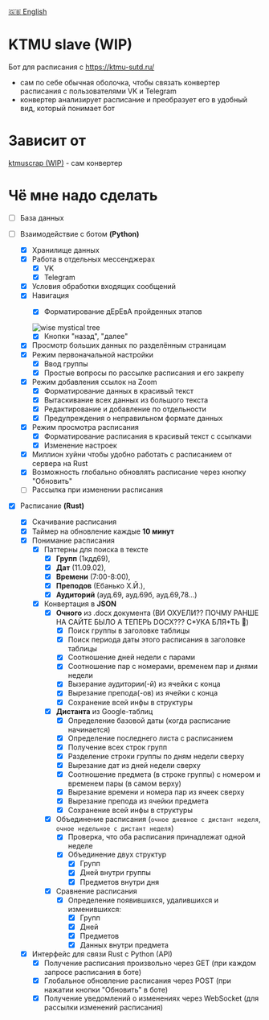 [🇬🇧 English](/README-EN.md)

# KTMU slave (WIP)

Бот для расписания с https://ktmu-sutd.ru/

- сам по себе обычная оболочка, чтобы связать
конвертер расписания с пользователями 
VK и Telegram
- конвертер анализирует расписание
и преобразует его в удобный вид, который
понимает бот

# Зависит от
[ktmuscrap (WIP)](https://github.com/kerdl/ktmuscrap) - сам конвертер


# Чё мне надо сделать

- [ ] База данных

- [ ] Взаимодействие с ботом **(Python)**
     - [x] Хранилище данных
     - [x] Работа в отдельных мессенджерах
          - [x] VK
          - [x] Telegram
     - [x] Условия обработки входящих сообщений
     - [x] Навигация
          - [x] Форматирование дЕрЕвА пройденных этапов


          ![wise mystical tree](https://i.kym-cdn.com/photos/images/newsfeed/002/444/748/d04.jpg)
          - [x] Кнопки "назад", "далее"
     - [x] Просмотр больших данных по разделённым страницам
     - [x] Режим первоначальной настройки
          - [x] Ввод группы
          - [x] Простые вопросы по рассылке расписания и его закрепу
     - [x] Режим добавления ссылок на Zoom
          - [x] Форматирование данных в красивый текст
          - [x] Вытаскивание всех данных из большого текста
          - [x] Редактирование и добавление по отдельности
          - [x] Предупреждения о неправильном формате данных
     - [x] Режим просмотра расписания
          - [x] Форматирование расписания в красивый текст с ссылками
          - [x] Изменение настроек
     - [x] Миллион хуйни чтобы удобно работать с расписанием от сервера на Rust
     - [x] Возможность глобально обновлять расписание через кнопку "Обновить"
     - [ ] Рассылка при изменении расписания

- [x] Расписание **(Rust)**
     - [x] Скачивание расписания
     - [x] Таймер на обновление каждые **10 минут**
     - [x] Понимание расписания
          - [x] Паттерны для поиска в тексте
               - [x] **Групп** (1кдд69),
               - [x] **Дат** (11.09.02),
               - [x] **Времени** (7:00-8:00),
               - [x] **Преподов** (Ебанько Х.Й.),
               - [x] **Аудиторий** (ауд.69, ауд.69б, ауд.69,78...)
          - [x] Конвертация в **JSON**
               - [x] **Очного** из .docx документа
               (ВИ ОХУЕЛИ?? ПОЧМУ РАНШЕ НА САЙТЕ БЫЛО А ТЕПЕРЬ DOCX??? С\*УКА БЛЯ\*ТЬ 🤬)
                    - [x] Поиск группы в заголовке таблицы
                    - [x] Поиск периода даты этого расписания в заголовке таблицы
                    - [x] Соотношение дней недели с парами
                    - [x] Соотношение пар с номерами, временем пар и днями недели
                    - [x] Вызерание аудитории(-й) из ячейки с конца
                    - [x] Вырезание препода(-ов) из ячейки с конца
                    - [x] Сохранение всей инфы в структуры
               - [x] **Дистанта** из Google-таблиц
                    - [x] Определение базовой даты (когда расписание начинается)
                    - [x] Определение последнего листа с расписанием
                    - [x] Получение всех строк групп
                    - [x] Разделение строки группы по дням недели сверху
                    - [x] Вырезание дат из дней недели сверху
                    - [x] Соотношение предмета (в строке группы) с номером и временем пары (в самом верху)
                    - [x] Вырезание времени и номера пар из ячеек сверху
                    - [x] Вырезание препода из ячейки предмета
                    - [x] Сохранение всей инфы в структуры
               - [x] Объединение расписания (`очное дневное с дистант неделя`, `очное недельное с дистант неделя`)
                    - [x] Проверка, что оба расписания принадлежат одной неделе
                    - [x] Объединение двух структур
                        - [x] Групп
                        - [x] Дней внутри группы
                        - [x] Предметов внутри дня
               - [x] Сравнение расписания
                    - [x] Определение появившихся, удалившихся и изменившихся:
                        - [x] Групп
                        - [x] Дней
                        - [x] Предметов
                        - [x] Данных внутри предмета
     - [x] Интерфейс для связи Rust с Python (API)
          - [x] Получение расписания произвольно через GET (при каждом запросе расписания в боте)
          - [x] Глобальное обновление расписания через POST (при нажатии кнопки "Обновить" в боте)
          - [x] Получение уведомлений о изменениях через WebSocket (для рассылки изменений расписания)
